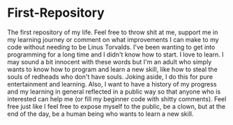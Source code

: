 # First-Repository
The first repository of my life. Feel free to throw shit at me, support me in my learning journey or comment on what improvements I can make to my code without needing to be Linus Torvalds.
I've been wanting to get into programming for a long time and I didn't know how to start. I love to learn. I may sound a bit innocent with these words but I'm an adult who simply wants to 
know how to program and learn a new skill, like how to steal the souls of redheads who don't have souls. Joking aside, I do this for pure entertainment and learning. Also, I want to have a 
history of my progress and my learning in general reflected in a public way so that anyone who is interested can help me (or fill my beginner code with shitty comments). Feel free just like 
I feel free to expose myself to the public, be a clown, but at the end of the day, be a human being who wants to learn a new skill.

